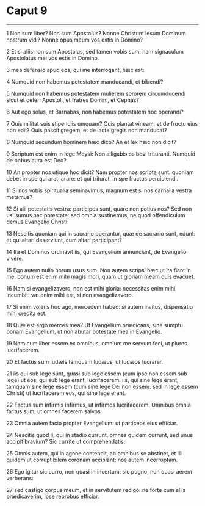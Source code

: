 # Caput 9

***

1 Non sum liber? Non sum Apostolus? Nonne Christum Iesum Dominum nostrum vidi? Nonne opus meum vos estis in Domino?

2 Et si aliis non sum Apostolus, sed tamen vobis sum: nam signaculum Apostolatus mei vos estis in Domino.

3 mea defensio apud eos, qui me interrogant, hæc est:

4 Numquid non habemus potestatem manducandi, et bibendi?

5 Numquid non habemus potestatem mulierem sororem circumducendi sicut et ceteri Apostoli, et fratres Domini, et Cephas?

6 Aut ego solus, et Barnabas, non habemus potestatem hoc operandi?

7 Quis militat suis stipendiis umquam? Quis plantat vineam, et de fructu eius non edit? Quis pascit gregem, et de lacte gregis non manducat?

8 Numquid secundum hominem hæc dico? An et lex hæc non dicit?

9 Scriptum est enim in lege Moysi: Non alligabis os bovi trituranti. Numquid de bobus cura est Deo?

10 An propter nos utique hoc dicit? Nam propter nos scripta sunt. quoniam debet in spe qui arat, arare: et qui triturat, in spe fructus percipiendi.

11 Si nos vobis spiritualia seminavimus, magnum est si nos carnalia vestra metamus?

12 Si alii potestatis vestræ participes sunt, quare non potius nos? Sed non usi sumus hac potestate: sed omnia sustinemus, ne quod offendiculum demus Evangelio Christi.

13 Nescitis quoniam qui in sacrario operantur, quæ de sacrario sunt, edunt: et qui altari deserviunt, cum altari participant?

14 Ita et Dominus ordinavit iis, qui Evangelium annunciant, de Evangelio vivere.

15 Ego autem nullo horum usus sum. Non autem scripsi hæc ut ita fiant in me: bonum est enim mihi magis mori, quam ut gloriam meam quis evacuet.

16 Nam si evangelizavero, non est mihi gloria: necessitas enim mihi incumbit: væ enim mihi est, si non evangelizavero.

17 Si enim volens hoc ago, mercedem habeo: si autem invitus, dispensatio mihi credita est.

18 Quæ est ergo merces mea? Ut Evangelium prædicans, sine sumptu ponam Evangelium, ut non abutar potestate mea in Evangelio.

19 Nam cum liber essem ex omnibus, omnium me servum feci, ut plures lucrifacerem.

20 Et factus sum Iudæis tamquam Iudæus, ut Iudæos lucrarer.

21 iis qui sub lege sunt, quasi sub lege essem (cum ipse non essem sub lege) ut eos, qui sub lege erant, lucrifacerem. iis, qui sine lege erant, tamquam sine lege essem (cum sine lege Dei non essem: sed in lege essem Christi) ut lucrifacerem eos, qui sine lege erant.

22 Factus sum infirmis infirmus, ut infirmos lucrifacerem. Omnibus omnia factus sum, ut omnes facerem salvos.

23 Omnia autem facio propter Evangelium: ut particeps eius efficiar.

24 Nescitis quod ii, qui in stadio currunt, omnes quidem currunt, sed unus accipit bravium? Sic currite ut comprehendatis.

25 Omnis autem, qui in agone contendit, ab omnibus se abstinet, et illi quidem ut corruptibilem coronam accipiant: nos autem incorruptam.

26 Ego igitur sic curro, non quasi in incertum: sic pugno, non quasi aerem verberans:

27 sed castigo corpus meum, et in servitutem redigo: ne forte cum aliis prædicaverim, ipse reprobus efficiar.

